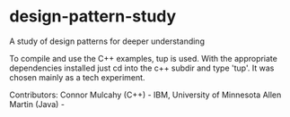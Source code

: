 # design-pattern-study
A study of design patterns for deeper understanding

To compile and use the C++ examples, tup is used. With the appropriate dependencies installed just cd into the c++ subdir and type 'tup'. It was chosen mainly as a tech experiment.

Contributors: 
Connor Mulcahy (C++)    - IBM, University of Minnesota
Allen Martin   (Java)   - 
